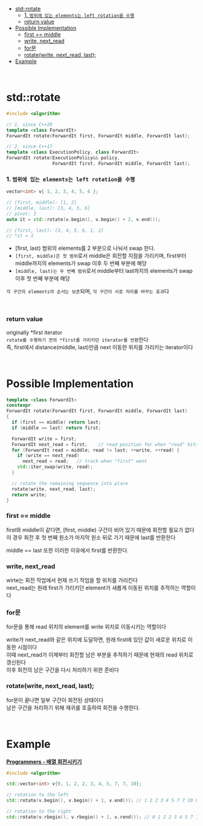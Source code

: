 - [std::rotate](#stdrotate)
    - [1. `범위에 있는 elements는 left rotation을 수행`](#1-범위에-있는-elements는-left-rotation을-수행)
    - [return value](#return-value)
- [Possible Implementation](#possible-implementation)
    - [first == middle](#first--middle)
    - [write, next\_read](#write-next_read)
    - [for문](#for문)
    - [rotate(write, next\_read, last);](#rotatewrite-next_read-last)
- [Example](#example)

<br>

# std::rotate
```cpp
#include <algorithm>

// 1. since C++20
template <class ForwardIt>
ForwardIt rotate(ForwardIt first, ForwardIt middle, ForwardIt last);

// 2. since C++17
template <class ExecutionPolicy, class ForwardIt>
ForwardIt rotate(ExecutionPolicy&& policy,
                 ForwardIt first, ForwardIt middle, ForwardIt last);
```

### 1. `범위에 있는 elements는 left rotation을 수행`
```cpp
vector<int> v{ 1, 2, 3, 4, 5, 6 };

// [first, middle): [1, 2]
// [middle, last): [3, 4, 5, 6]
// pivot: 3
auto it = std::rotate(v.begin(), v.begin() + 2, v.end());

// [first, last): [3, 4, 5, 6, 1, 2]
// *it = 1
```
- [first, last) 범위의 elements를 2 부분으로 나눠서 swap 한다.
- `[first, middle)은 첫 범위`로서 middle은 회전할 지점을 가리키며, first부터 middle까지의 elements가 swap 이후 두 번째 부분에 해당
- `[middle, last)는 두 번째 범위`로서 middle부터 last까지의 elements가 swap 이후 첫 번째 부분에 해당

`각 구간의 elements의 순서는 보존`되며, `각 구간이 서로 자리를 바꾸는 효과`다<br>

<br>

### return value
originally *first iterator<br>
`rotate를 수행하기 전의 *first를 가리키던 iterator를 반환`한다<br>
즉, first에서 distance(middle, last)만큼 next 이동한 위치를 가리키는 iterator이다<br>

<br>

# Possible Implementation
```cpp
template <class ForwardIt>
constexpr
ForwardIt rotate(ForwardIt first, ForwardIt middle, ForwardIt last)
{
  if (first == middle) return last;
  if (middle == last) return first;

  ForwardIt write = first;
  ForwardIt next_read = first;    // read position for when "read" hits "last"
  for (ForwardIt read = middle; read != last; ++write, ++read) {
    if (write == next_read) 
      next_read = read;   // track when "first" went
    std::iter_swap(write, read);
  }

  // rotate the remaining sequence into place
  rotate(write, next_read, last);
  return write;
}
```
### first == middle
first와 middle이 같다면, [first, middle) 구간이 비어 있기 때문에 회전할 필요가 없다<br>
이 경우 회전 후 첫 번째 원소가 마지막 원소 뒤로 가기 때문에 last를 반환한다<br>

middle == last 또한 이러한 이유에서 first를 반환한다.<br>

### write, next_read
wirte는 회전 작업에서 현재 쓰기 작업을 할 위치를 가리킨다<br>
next_read는 원래 first가 가리키던 element가 새롭게 이동된 위치를 추적하는 역할이다<br>

### for문
for문을 통해 read 위치의 element를 write 위치로 이동시키는 역할이다<br>

write가 next_read와 같은 위치에 도달하면, 원래 first에 있던 값이 새로운 위치로 이동한 시점이다<br>
이때 next_read가 이제부터 회전할 남은 부분을 추적하기 때문에 현재의 read 위치로 갱신된다<br>
이후 회전의 남은 구간을 다시 처리하기 위한 준비다<br>

### rotate(write, next_read, last);
for문이 끝나면 일부 구간이 회전된 상태이다<br>
남은 구간을 처리하기 위해 재귀를 호출하여 회전을 수행한다.

<br>

# Example
**[ Programmers - 배열 회전시키기 ](https://school.programmers.co.kr/learn/courses/30/lessons/120844)**<br>

```cpp
#include <algorithm>

std::vector<int> v{0, 1, 2, 2, 3, 4, 5, 7, 7, 10};

// rotation to the left
std::rotate(v.begin(), v.begin() + 1, v.end()); // 1 2 2 3 4 5 7 7 10 0

// rotation to the right
std::rotate(v.rbegin(), v.rbegin() + 1, v.rend()); // 0 1 2 2 3 4 5 7 7 10
```

